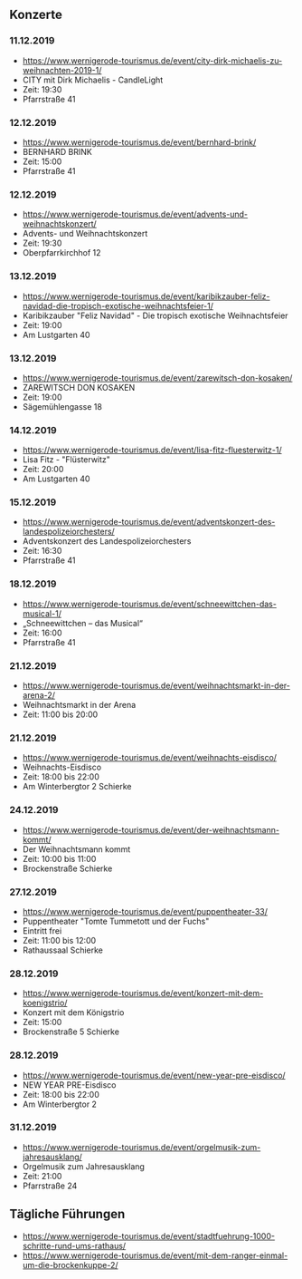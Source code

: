 ## Konzerte
### 11.12.2019 
* https://www.wernigerode-tourismus.de/event/city-dirk-michaelis-zu-weihnachten-2019-1/
* CITY mit Dirk Michaelis - CandleLight
* Zeit: 19:30
* Pfarrstraße 41

### 12.12.2019
* https://www.wernigerode-tourismus.de/event/bernhard-brink/
* BERNHARD BRINK
* Zeit: 15:00
* Pfarrstraße 41

### 12.12.2019
* https://www.wernigerode-tourismus.de/event/advents-und-weihnachtskonzert/
* Advents- und Weihnachtskonzert 
* Zeit: 19:30
* Oberpfarrkirchhof 12

### 13.12.2019
* https://www.wernigerode-tourismus.de/event/karibikzauber-feliz-navidad-die-tropisch-exotische-weihnachtsfeier-1/
* Karibikzauber "Feliz Navidad" - Die tropisch exotische Weihnachtsfeier
* Zeit: 19:00
* Am Lustgarten 40

### 13.12.2019
* https://www.wernigerode-tourismus.de/event/zarewitsch-don-kosaken/
* ZAREWITSCH DON KOSAKEN
* Zeit: 19:00
* Sägemühlengasse 18

### 14.12.2019
* https://www.wernigerode-tourismus.de/event/lisa-fitz-fluesterwitz-1/
* Lisa Fitz - "Flüsterwitz"
* Zeit: 20:00
* Am Lustgarten 40

### 15.12.2019
* https://www.wernigerode-tourismus.de/event/adventskonzert-des-landespolizeiorchesters/
* Adventskonzert des Landespolizeiorchesters
* Zeit: 16:30
* Pfarrstraße 41

### 18.12.2019
* https://www.wernigerode-tourismus.de/event/schneewittchen-das-musical-1/
* „Schneewittchen – das Musical“
* Zeit: 16:00
* Pfarrstraße 41

### 21.12.2019
* https://www.wernigerode-tourismus.de/event/weihnachtsmarkt-in-der-arena-2/
* Weihnachtsmarkt in der Arena
* Zeit: 11:00 bis 20:00

### 21.12.2019
* https://www.wernigerode-tourismus.de/event/weihnachts-eisdisco/
* Weihnachts-Eisdisco
* Zeit: 18:00 bis 22:00
* Am Winterbergtor 2 Schierke

### 24.12.2019
* https://www.wernigerode-tourismus.de/event/der-weihnachtsmann-kommt/
* Der Weihnachtsmann kommt
* Zeit: 10:00 bis 11:00
* Brockenstraße Schierke

### 27.12.2019
* https://www.wernigerode-tourismus.de/event/puppentheater-33/
* Puppentheater "Tomte Tummetott und der Fuchs"
* Eintritt frei
* Zeit: 11:00 bis 12:00
* Rathaussaal Schierke

### 28.12.2019
* https://www.wernigerode-tourismus.de/event/konzert-mit-dem-koenigstrio/
* Konzert mit dem Königstrio
* Zeit: 15:00
* Brockenstraße 5 Schierke

### 28.12.2019
* https://www.wernigerode-tourismus.de/event/new-year-pre-eisdisco/
* NEW YEAR PRE-Eisdisco
* Zeit: 18:00 bis 22:00
* Am Winterbergtor 2

### 31.12.2019
* https://www.wernigerode-tourismus.de/event/orgelmusik-zum-jahresausklang/
* Orgelmusik zum Jahresausklang
* Zeit: 21:00
* Pfarrstraße 24

## Tägliche Führungen
* https://www.wernigerode-tourismus.de/event/stadtfuehrung-1000-schritte-rund-ums-rathaus/
* https://www.wernigerode-tourismus.de/event/mit-dem-ranger-einmal-um-die-brockenkuppe-2/
